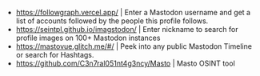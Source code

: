 - https://followgraph.vercel.app/ | Enter a Mastodon username and get a list of accounts followed by the people this profile follows.
- https://seintpl.github.io/imagstodon/ | Enter nickname to search for profile images on 100+ Mastodon instances
- https://mastovue.glitch.me/#/ | Peek into any public Mastodon Timeline or search for Hashtags.
- https://github.com/C3n7ral051nt4g3ncy/Masto | Masto OSINT tool
  
